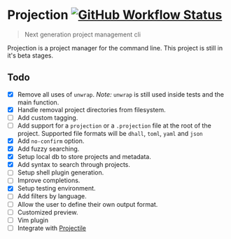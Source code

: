 # Projection [![GitHub Workflow Status](https://img.shields.io/github/workflow/status/brettm12345/projection/Continuous%20Integration?label=Continuous%20Integration&logo=github&style=flat-square)](https://github.com/Brettm12345/projection/actions?query=workflow%3A%22Continuous+Integration%22)

> Next generation project management cli

Projection is a project manager for the command line.
This project is still in it's beta stages.

## Todo

- [x] Remove all uses of `unwrap`. _Note:_ `unwrap` is still used inside tests and the main function.
- [x] Handle removal project directories from filesystem.
- [ ] Add custom tagging.
- [ ] Add support for a `projection` or a `.projection` file at the root of the project. Supported file formats will be `dhall`, `toml`, `yaml` and `json`
- [x] Add `no-confirm` option.
- [x] Add fuzzy searching.
- [x] Setup local db to store projects and metadata.
- [x] Add syntax to search through projects.
- [ ] Setup shell plugin generation.
- [ ] Improve completions.
- [x] Setup testing environment.
- [ ] Add filters by language.
- [ ] Allow the user to define their own output format.
- [ ] Customized preview.
- [ ] Vim plugin
- [ ] Integrate with [Projectile](bbatsov/projectile)
